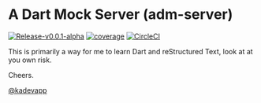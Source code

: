 # A Dart Mock Server (adm-server)

[![Release-v0.0.1-alpha](https://img.shields.io/github/v/tag/melkerton/adm-server?label=Release)](https://github.com/melkerton/adm-server/releases/tag/v0.0.1-alpha)
[![coverage](https://codecov.io/gh/melkerton/adm-server/branch/main/graph/badge.svg?token=FUMZ03VNVV)](https://app.codecov.io/gh/melkerton/adm-server/tree/main)
[![CircleCI](https://img.shields.io/circleci/build/github/melkerton/adm-server/main?logo=circleci)](https://dl.circleci.com/status-badge/redirect/gh/melkerton/adm-server/tree/main)

This is primarily a way for me to learn Dart and reStructured Text, look at at you own risk.

Cheers.

[@kadevapp](https://twitter.com/kadevapp)
